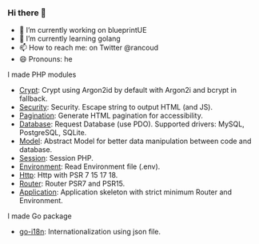 ### Hi there 👋

- 🔭 I’m currently working on blueprintUE
- 🌱 I’m currently learning golang
- 📫 How to reach me: on Twitter @rancoud
- 😄 Pronouns: he

I made PHP modules  
* [Crypt](https://github.com/rancoud/Crypt): Crypt using Argon2id by default with Argon2i and bcrypt in fallback.
* [Security](https://github.com/rancoud/Security): Security. Escape string to output HTML (and JS).
* [Pagination](https://github.com/rancoud/Pagination): Generate HTML pagination for accessibility.
* [Database](https://github.com/rancoud/Database): Request Database (use PDO). Supported drivers: MySQL, PostgreSQL, SQLite.
* [Model](https://github.com/rancoud/Model): Abstract Model for better data manipulation between code and database.
* [Session](https://github.com/rancoud/Session): Session PHP.
* [Environment](https://github.com/rancoud/Environment): Read Environment file (.env).
* [Http](https://github.com/rancoud/Http): Http with PSR 7 15 17 18.
* [Router](https://github.com/rancoud/Router): Router PSR7 and PSR15.
* [Application](https://github.com/rancoud/Application): Application skeleton with strict minimum Router and Environment.

I made Go package
* [go-i18n](https://github.com/rancoud/go-i18n): Internationalization using json file.
